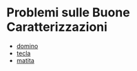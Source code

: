 # Problemi sulle Buone Caratterizzazioni

- [domino](../../problemi/domino)
- [tecla](../../problemi/tecla)
- [matita](../../problemi/matita)
